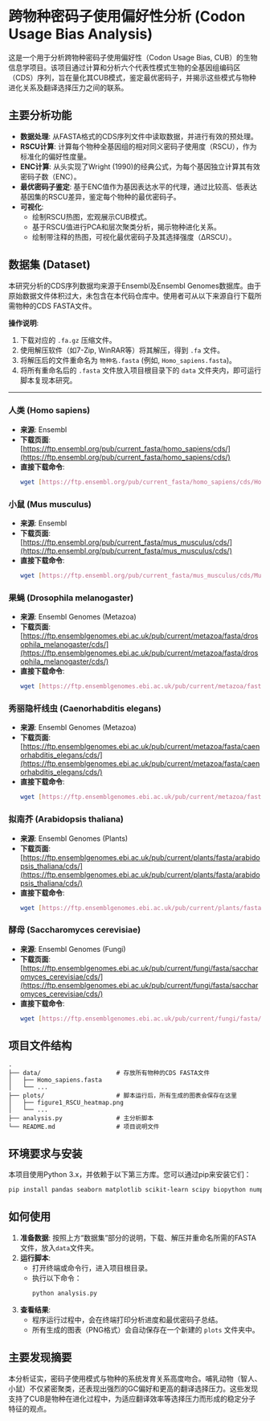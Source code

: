# 跨物种密码子使用偏好性分析 (Codon Usage Bias Analysis)

这是一个用于分析跨物种密码子使用偏好性（Codon Usage Bias, CUB）的生物信息学项目。该项目通过计算和分析六个代表性模式生物的全基因组编码区（CDS）序列，旨在量化其CUB模式，鉴定最优密码子，并揭示这些模式与物种进化关系及翻译选择压力之间的联系。

## 主要分析功能

- **数据处理**: 从FASTA格式的CDS序列文件中读取数据，并进行有效的预处理。
- **RSCU计算**: 计算每个物种全基因组的相对同义密码子使用度（RSCU），作为标准化的偏好性度量。
- **ENC计算**: 从头实现了Wright (1990)的经典公式，为每个基因独立计算其有效密码子数（ENC）。
- **最优密码子鉴定**: 基于ENC值作为基因表达水平的代理，通过比较高、低表达基因集的RSCU差异，鉴定每个物种的最优密码子。
- **可视化**:
  - 绘制RSCU热图，宏观展示CUB模式。
  - 基于RSCU值进行PCA和层次聚类分析，揭示物种进化关系。
  - 绘制带注释的热图，可视化最优密码子及其选择强度（ΔRSCU）。

## 数据集 (Dataset)

本研究分析的CDS序列数据均来源于Ensembl及Ensembl Genomes数据库。由于原始数据文件体积过大，未包含在本代码仓库中。使用者可从以下来源自行下载所需物种的CDS FASTA文件。

**操作说明**:
1.  下载对应的 `.fa.gz` 压缩文件。
2.  使用解压软件（如7-Zip, WinRAR等）将其解压，得到 `.fa` 文件。
3.  将解压后的文件重命名为 `物种名.fasta` (例如, `Homo_sapiens.fasta`)。
4.  将所有重命名后的 `.fasta` 文件放入项目根目录下的 `data` 文件夹内，即可运行脚本复现本研究。

---

###  人类 (Homo sapiens)
- **来源**: Ensembl
- **下载页面**: [https://ftp.ensembl.org/pub/current_fasta/homo_sapiens/cds/](https://ftp.ensembl.org/pub/current_fasta/homo_sapiens/cds/)
- **直接下载命令**:
  ```bash
  wget [https://ftp.ensembl.org/pub/current_fasta/homo_sapiens/cds/Homo_sapiens.GRCh38.cds.all.fa.gz](https://ftp.ensembl.org/pub/current_fasta/homo_sapiens/cds/Homo_sapiens.GRCh38.cds.all.fa.gz)
  ```

###  小鼠 (Mus musculus)
- **来源**: Ensembl
- **下载页面**: [https://ftp.ensembl.org/pub/current_fasta/mus_musculus/cds/](https://ftp.ensembl.org/pub/current_fasta/mus_musculus/cds/)
- **直接下载命令**:
  ```bash
  wget [https://ftp.ensembl.org/pub/current_fasta/mus_musculus/cds/Mus_musculus.GRCm39.cds.all.fa.gz](https://ftp.ensembl.org/pub/current_fasta/mus_musculus/cds/Mus_musculus.GRCm39.cds.all.fa.gz)
  ```

###  果蝇 (Drosophila melanogaster)
- **来源**: Ensembl Genomes (Metazoa)
- **下载页面**: [https://ftp.ensemblgenomes.ebi.ac.uk/pub/current/metazoa/fasta/drosophila_melanogaster/cds/](https://ftp.ensemblgenomes.ebi.ac.uk/pub/current/metazoa/fasta/drosophila_melanogaster/cds/)
- **直接下载命令**:
  ```bash
  wget [https://ftp.ensemblgenomes.ebi.ac.uk/pub/current/metazoa/fasta/drosophila_melanogaster/cds/Drosophila_melanogaster.BDGP6.32.cds.all.fa.gz](https://ftp.ensemblgenomes.ebi.ac.uk/pub/current/metazoa/fasta/drosophila_melanogaster/cds/Drosophila_melanogaster.BDGP6.32.cds.all.fa.gz)
  ```

###  秀丽隐杆线虫 (Caenorhabditis elegans)
- **来源**: Ensembl Genomes (Metazoa)
- **下载页面**: [https://ftp.ensemblgenomes.ebi.ac.uk/pub/current/metazoa/fasta/caenorhabditis_elegans/cds/](https://ftp.ensemblgenomes.ebi.ac.uk/pub/current/metazoa/fasta/caenorhabditis_elegans/cds/)
- **直接下载命令**:
  ```bash
  wget [https://ftp.ensemblgenomes.ebi.ac.uk/pub/current/metazoa/fasta/caenorhabditis_elegans/cds/Caenorhabditis_elegans.WBcel235.cds.all.fa.gz](https://ftp.ensemblgenomes.ebi.ac.uk/pub/current/metazoa/fasta/caenorhabditis_elegans/cds/Caenorhabditis_elegans.WBcel235.cds.all.fa.gz)
  ```

###  拟南芥 (Arabidopsis thaliana)
- **来源**: Ensembl Genomes (Plants)
- **下载页面**: [https://ftp.ensemblgenomes.ebi.ac.uk/pub/current/plants/fasta/arabidopsis_thaliana/cds/](https://ftp.ensemblgenomes.ebi.ac.uk/pub/current/plants/fasta/arabidopsis_thaliana/cds/)
- **直接下载命令**:
  ```bash
  wget [https://ftp.ensemblgenomes.ebi.ac.uk/pub/current/plants/fasta/arabidopsis_thaliana/cds/Arabidopsis_thaliana.TAIR10.cds.all.fa.gz](https://ftp.ensemblgenomes.ebi.ac.uk/pub/current/plants/fasta/arabidopsis_thaliana/cds/Arabidopsis_thaliana.TAIR10.cds.all.fa.gz)
  ```

###  酵母 (Saccharomyces cerevisiae)
- **来源**: Ensembl Genomes (Fungi)
- **下载页面**: [https://ftp.ensemblgenomes.ebi.ac.uk/pub/current/fungi/fasta/saccharomyces_cerevisiae/cds/](https://ftp.ensemblgenomes.ebi.ac.uk/pub/current/fungi/fasta/saccharomyces_cerevisiae/cds/)
- **直接下载命令**:
  ```bash
  wget [https://ftp.ensemblgenomes.ebi.ac.uk/pub/current/fungi/fasta/saccharomyces_cerevisiae/cds/Saccharomyces_cerevisiae.R64-1-1.cds.all.fa.gz](https://ftp.ensemblgenomes.ebi.ac.uk/pub/current/fungi/fasta/saccharomyces_cerevisiae/cds/Saccharomyces_cerevisiae.R64-1-1.cds.all.fa.gz)
  ```

## 项目文件结构

```
.
├── data/                     # 存放所有物种的CDS FASTA文件
│   ├── Homo_sapiens.fasta
│   └── ...
├── plots/                    # 脚本运行后，所有生成的图表会保存在这里
│   ├── figure1_RSCU_heatmap.png
│   └── ...
├── analysis.py               # 主分析脚本
└── README.md                 # 项目说明文件
```

## 环境要求与安装

本项目使用Python 3.x，并依赖于以下第三方库。您可以通过pip来安装它们：

```bash
pip install pandas seaborn matplotlib scikit-learn scipy biopython numpy
```

## 如何使用

1.  **准备数据**: 按照上方“数据集”部分的说明，下载、解压并重命名所需的FASTA文件，放入`data`文件夹。
2.  **运行脚本**:
    - 打开终端或命令行，进入项目根目录。
    - 执行以下命令：
      ```bash
      python analysis.py
      ```
3.  **查看结果**:
    - 程序运行过程中，会在终端打印分析进度和最优密码子总结。
    - 所有生成的图表（PNG格式）会自动保存在一个新建的 `plots` 文件夹中。

## 主要发现摘要

本分析证实，密码子使用模式与物种的系统发育关系高度吻合。哺乳动物（智人、小鼠）不仅紧密聚类，还表现出强烈的GC偏好和更高的翻译选择压力。这些发现支持了CUB是物种在进化过程中，为适应翻译效率等选择压力而形成的稳定分子特征的观点。
